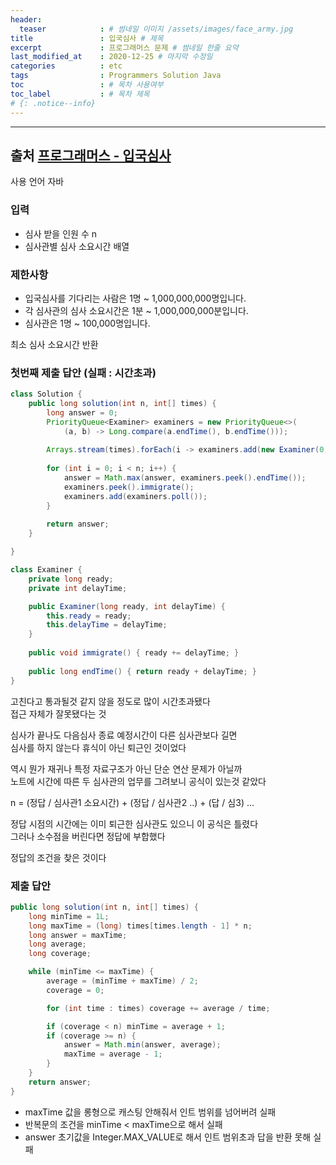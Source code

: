 ```yaml
---
header:
  teaser            : # 썸네일 이미지 /assets/images/face_army.jpg
title               : 입국심사 # 제목
excerpt             : 프로그래머스 문제 # 썸네일 한줄 요약
last_modified_at    : 2020-12-25 # 마지막 수정일
categories          : etc
tags                : Programmers Solution Java
toc                 : # 목차 사용여부
toc_label           : # 목차 제목
# {: .notice--info}
---
```


---
## 출처 [프로그래머스 - 입국심사](https://programmers.co.kr/learn/courses/30/lessons/43238)

사용 언어 자바

### 입력

- 심사 받을 인원 수 n
- 심사관별 심사 소요시간 배열

### 제한사항
- 입국심사를 기다리는 사람은 1명 ~ 1,000,000,000명입니다.
- 각 심사관의 심사 소요시간은 1분 ~ 1,000,000,000분입니다.
- 심사관은 1명 ~ 100,000명입니다.

최소 심사 소요시간 반환


### 첫번째 제출 답안 (실패 : 시간초과)

```java
class Solution {
    public long solution(int n, int[] times) {
        long answer = 0;
        PriorityQueue<Examiner> examiners = new PriorityQueue<>(
            (a, b) -> Long.compare(a.endTime(), b.endTime()));
        
        Arrays.stream(times).forEach(i -> examiners.add(new Examiner(0, i)));
        
        for (int i = 0; i < n; i++) {
            answer = Math.max(answer, examiners.peek().endTime());
            examiners.peek().immigrate();
            examiners.add(examiners.poll());
        }
        
        return answer;
    }

}

class Examiner {
    private long ready;
    private int delayTime;

    public Examiner(long ready, int delayTime) {
        this.ready = ready;
        this.delayTime = delayTime;
    }
    
    public void immigrate() { ready += delayTime; }
    
    public long endTime() { return ready + delayTime; }
}
```

고친다고 통과될것 같지 않을 정도로 많이 시간초과됐다  
접근 자체가 잘못됐다는 것  

심사가 끝나도 다음심사 종료 예정시간이 다른 심사관보다 길면  
심사를 하지 않는다 휴식이 아닌 퇴근인 것이었다  

역시 뭔가 재귀나 특정 자료구조가 아닌 단순 연산 문제가 아닐까  
노트에 시간에 따른 두 심사관의 업무를 그려보니 공식이 있는것 같았다  

n = (정답 / 심사관1 소요시간) + (정답 / 심사관2 ..) + (답 / 심3) ...  

정답 시점의 시간에는 이미 퇴근한 심사관도 있으니 이 공식은 틀렸다  
그러나 소수점을 버린다면 정답에 부합했다  

정답의 조건을 찾은 것이다  

### 제출 답안

```java
public long solution(int n, int[] times) {
    long minTime = 1L;
    long maxTime = (long) times[times.length - 1] * n;
    long answer = maxTime;
    long average;
    long coverage;

    while (minTime <= maxTime) {
        average = (minTime + maxTime) / 2;
        coverage = 0;

        for (int time : times) coverage += average / time;

        if (coverage < n) minTime = average + 1;
        if (coverage >= n) {
            answer = Math.min(answer, average);
            maxTime = average - 1;
        }
    }
    return answer;
}
```

- maxTime 값을 롱형으로 캐스팅 안해줘서 인트 범위를 넘어버려 실패
- 반복문의 조건을 minTime < maxTime으로 해서 실패
- answer 초기값을 Integer.MAX_VALUE로 해서 인트 범위초과 답을 반환 못해 실패